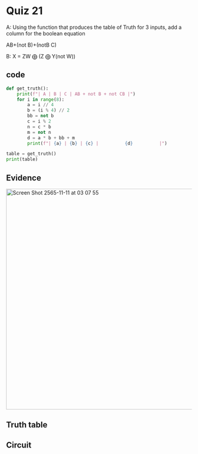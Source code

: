 # Quiz 21

A: Using the function that produces the table of Truth for 3 inputs, add a column for the boolean equation

AB+(not B)+(notB C)

B: X = ZW ⨁ (Z ⨁ Y(not W)) 

## code

```py
def get_truth():
    print(f"| A | B | C | AB + not B + not CB |")
    for i in range(8):
        a = i // 4
        b = (i % 4) // 2
        bb = not b
        c = i % 2
        n = c * b
        m = not n
        d = a * b + bb + m
        print(f"| {a} | {b} | {c} |          {d}          |")

table = get_truth()
print(table)
```

## Evidence

<img width="599" alt="Screen Shot 2565-11-11 at 03 07 55" src="https://user-images.githubusercontent.com/111941936/201173205-796eaa20-e9aa-4c19-88ee-5e4dd6144d9d.png">

## Truth table

## Circuit
